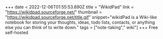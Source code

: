+++
date = 2022-12-06T01:55:53.890Z
title = "WikidPad"
link = "https://wikidpad.sourceforge.net/"
thumbnail = "https://wikidpad.sourceforge.net/title.gif"
snippet="wikidPad is a Wiki-like notebook for storing your thoughts, ideas, todo lists, contacts, or anything else you can think of to write down."
tags = ["note-taking"," wiki"]
+++
Free self-hosted

